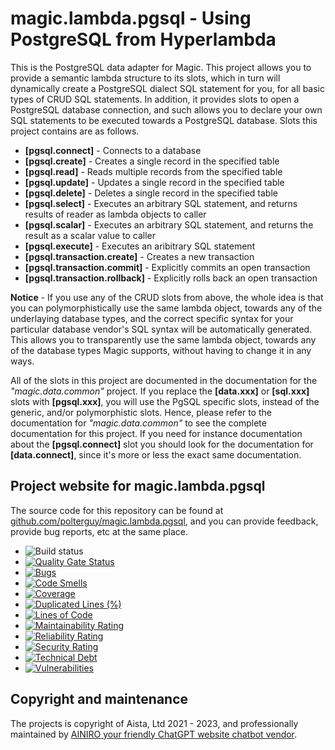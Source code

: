 
# magic.lambda.pgsql - Using PostgreSQL from Hyperlambda

This is the PostgreSQL data adapter for Magic. This project allows you to provide a semantic lambda structure
to its slots, which in turn will dynamically create a PostgreSQL dialect SQL statement for you, for all basic
types of CRUD SQL statements. In addition, it provides slots to open a PostgreSQL database connection, and
such allows you to declare your own SQL statements to be executed towards a PostgreSQL database. Slots
this project contains are as follows.

* __[pgsql.connect]__ - Connects to a database
* __[pgsql.create]__ - Creates a single record in the specified table
* __[pgsql.read]__ - Reads multiple records from the specified table
* __[pgsql.update]__ - Updates a single record in the specified table
* __[pgsql.delete]__ - Deletes a single record in the specified table
* __[pgsql.select]__ - Executes an arbitrary SQL statement, and returns results of reader as lambda objects to caller
* __[pgsql.scalar]__ - Executes an arbitrary SQL statement, and returns the result as a scalar value to caller
* __[pgsql.execute]__ - Executes an aribitrary SQL statement
* __[pgsql.transaction.create]__ - Creates a new transaction
* __[pgsql.transaction.commit]__ - Explicitly commits an open transaction
* __[pgsql.transaction.rollback]__ - Explicitly rolls back an open transaction

**Notice** - If you use any of the CRUD slots from above, the whole idea is that you can polymorphistically
use the same lambda object, towards any of the underlaying database types, and the correct specific syntax
for your particular database vendor's SQL syntax will be automatically generated. This allows you to
transparently use the same lambda object, towards any of the database types Magic supports, without having to
change it in any ways.

All of the slots in this project are documented in the documentation for the _"magic.data.common"_ project.
If you replace the **[data.xxx]** or **[sql.xxx]** slots with **[pgsql.xxx]**, you will use the PgSQL specific
slots, instead of the generic, and/or polymorphistic slots.
Hence, please refer to the documentation for _"magic.data.common"_ to see the complete documentation for this
project. If you need for instance documentation about the **[pgsql.connect]** slot you should look for the
documentation for **[data.connect]**, since it's more or less the exact same documentation.

## Project website for magic.lambda.pgsql

The source code for this repository can be found at [github.com/polterguy/magic.lambda.pgsql](https://github.com/polterguy/magic.lambda.pgsql), and you can provide feedback, provide bug reports, etc at the same place.

- ![Build status](https://github.com/polterguy/magic.lambda.pgsql/actions/workflows/build.yaml/badge.svg)
- [![Quality Gate Status](https://sonarcloud.io/api/project_badges/measure?project=polterguy_magic.lambda.pgsql&metric=alert_status)](https://sonarcloud.io/dashboard?id=polterguy_magic.lambda.pgsql)
- [![Bugs](https://sonarcloud.io/api/project_badges/measure?project=polterguy_magic.lambda.pgsql&metric=bugs)](https://sonarcloud.io/dashboard?id=polterguy_magic.lambda.pgsql)
- [![Code Smells](https://sonarcloud.io/api/project_badges/measure?project=polterguy_magic.lambda.pgsql&metric=code_smells)](https://sonarcloud.io/dashboard?id=polterguy_magic.lambda.pgsql)
- [![Coverage](https://sonarcloud.io/api/project_badges/measure?project=polterguy_magic.lambda.pgsql&metric=coverage)](https://sonarcloud.io/dashboard?id=polterguy_magic.lambda.pgsql)
- [![Duplicated Lines (%)](https://sonarcloud.io/api/project_badges/measure?project=polterguy_magic.lambda.pgsql&metric=duplicated_lines_density)](https://sonarcloud.io/dashboard?id=polterguy_magic.lambda.pgsql)
- [![Lines of Code](https://sonarcloud.io/api/project_badges/measure?project=polterguy_magic.lambda.pgsql&metric=ncloc)](https://sonarcloud.io/dashboard?id=polterguy_magic.lambda.pgsql)
- [![Maintainability Rating](https://sonarcloud.io/api/project_badges/measure?project=polterguy_magic.lambda.pgsql&metric=sqale_rating)](https://sonarcloud.io/dashboard?id=polterguy_magic.lambda.pgsql)
- [![Reliability Rating](https://sonarcloud.io/api/project_badges/measure?project=polterguy_magic.lambda.pgsql&metric=reliability_rating)](https://sonarcloud.io/dashboard?id=polterguy_magic.lambda.pgsql)
- [![Security Rating](https://sonarcloud.io/api/project_badges/measure?project=polterguy_magic.lambda.pgsql&metric=security_rating)](https://sonarcloud.io/dashboard?id=polterguy_magic.lambda.pgsql)
- [![Technical Debt](https://sonarcloud.io/api/project_badges/measure?project=polterguy_magic.lambda.pgsql&metric=sqale_index)](https://sonarcloud.io/dashboard?id=polterguy_magic.lambda.pgsql)
- [![Vulnerabilities](https://sonarcloud.io/api/project_badges/measure?project=polterguy_magic.lambda.pgsql&metric=vulnerabilities)](https://sonarcloud.io/dashboard?id=polterguy_magic.lambda.pgsql)

## Copyright and maintenance

The projects is copyright of Aista, Ltd 2021 - 2023, and professionally maintained by [AINIRO your friendly ChatGPT website chatbot vendor](https://ainiro.io).
